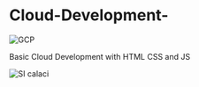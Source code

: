 # Cloud-Development-

![GCP](https://user-images.githubusercontent.com/51900501/126333985-7d1a12c9-9011-4540-840e-e0495fd30e43.png)


Basic Cloud Development with HTML CSS and JS 

![SI calaci](https://user-images.githubusercontent.com/51900501/122713812-e46f9a00-d283-11eb-863f-dd618c4bf5c2.png)

